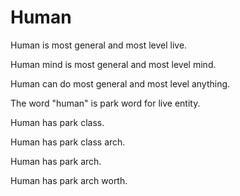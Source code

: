 # Human

Human is most general and most level live.

Human mind is most general and most level mind.

Human can do most general and most level anything.

The word "human" is park word for live entity.

Human has park class.

Human has park class arch.

Human has park arch.

Human has park arch worth.